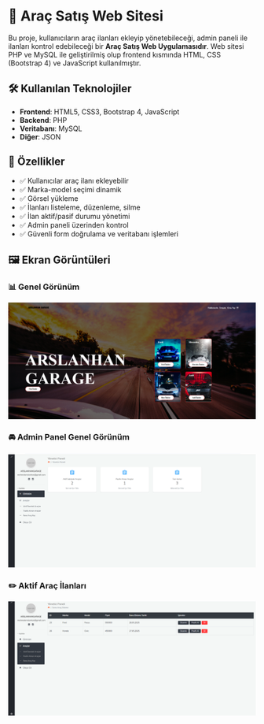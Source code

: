 # 🚗 Araç Satış Web Sitesi

Bu proje, kullanıcıların araç ilanları ekleyip yönetebileceği, admin paneli ile ilanları kontrol edebileceği bir **Araç Satış Web Uygulamasıdır**. Web sitesi PHP ve MySQL ile geliştirilmiş olup frontend kısmında HTML, CSS (Bootstrap 4) ve JavaScript kullanılmıştır.

## 🛠 Kullanılan Teknolojiler

- **Frontend**: HTML5, CSS3, Bootstrap 4, JavaScript  
- **Backend**: PHP 
- **Veritabanı**: MySQL  
- **Diğer**:  JSON  

## 📌 Özellikler

- ✅ Kullanıcılar araç ilanı ekleyebilir  
- ✅ Marka-model seçimi dinamik 
- ✅ Görsel yükleme  
- ✅ İlanları listeleme, düzenleme, silme  
- ✅ İlan aktif/pasif durumu yönetimi  
- ✅ Admin paneli üzerinden kontrol  
- ✅ Güvenli form doğrulama ve veritabanı işlemleri  

## 🖼 Ekran Görüntüleri

### 📊 Genel Görünüm  
![Admin Panel Dashboard](screenshots/admin_panel_dashboard.png)

### 🚘 Admin Panel Genel Görünüm  
![Car Listing Active](screenshots/car_listing_active.png)

### ✏️ Aktif Araç İlanları  
![Car Listing Edit](screenshots/car_listing_edit.png)
